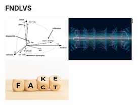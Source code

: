 ## FNDLVS

<img align="left" width="200px"   src="https://github.com/singh-l/FNDLVS/blob/master/images/vector.png" />
<img align="left" width="200px"  src="https://github.com/singh-l/FNDLVS/blob/master/images/dl.png" />]
<img align="left" width="200px"  src="https://github.com/singh-l/FNDLVS/blob/master/images/fact-fake.png" />
